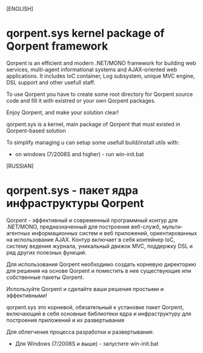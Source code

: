 ﻿[ENGLISH]

qorpent.sys kernel package of Qorpent framework
===============================================

Qorpent is an efficient and modern .NET/MONO framework for building web services, multi-agent informational systems
and AJAX-oriented web applications. It includes IoC container, Log subsystem, unique MVC engine, DSL support and other usefull staff.

To use Qorpent you have to create some root directory for Qorpent source code and fill it with 
existred or your own Qorpent packages.

Enjoy Qorpent, and make your solution clear!

qorpent.sys is a kernel, main package of Qorpent that must existed in Qorpent-based solution

To simplify managing u can setup some usefull build/install utils with:
* on windows (7/2008S and higher) - run win-init.bat




[RUSSIAN]

qorpent.sys - пакет ядра инфраструктуры Qorpent
===============================================

Qorpent - эффективный и современный программный контур для .NET/MONO, предназначенный для построения веб-служб, мульти-агентных
информационных систем и веб приложений, ориентированных на использование AJAX. Контур включает в себя контейнер IoC, систему
ведения журнала, уникальный движок MVC, поддержку DSL и ряд других полезных функций.

Для использования Qorpent необходимо создать корневую директорию для решения на основе Qorpent и поместить в нее существующие
или собственные пакеты Qorpent. 

Используйте Qorpent и сделайте ваши решения простыми и эффективными!

qorpent.sys это корневой, обязательный к установке пакет Qorpent, включающий в себя основные библиотеки ядра и инфраструктуру
для построения приложений и их развертывания

Для облегчения процесса разработки и развертывания:

* Для Windows (7/2008S и выше) - запустите win-init.bat